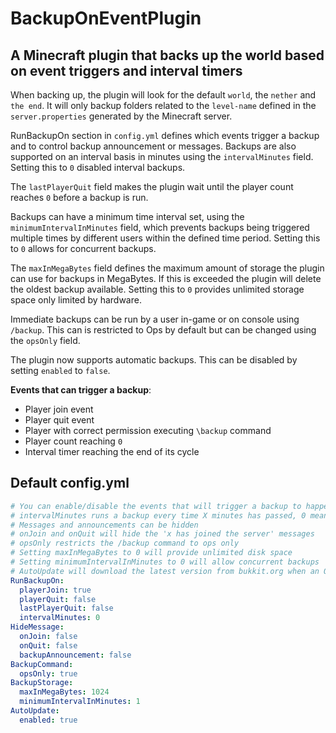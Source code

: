 # BackupOnEventPlugin
## A Minecraft plugin that backs up the world based on event triggers and interval timers
When backing up, the plugin will look for the default `world`, the `nether` and `the end`. It will only backup folders related to the `level-name` defined in the `server.properties` generated by the Minecraft server.

RunBackupOn section in `config.yml` defines which events trigger a backup and to control backup announcement or messages. Backups are also supported on an interval basis in minutes using the `intervalMinutes` field. Setting this to `0` disabled interval backups. 

The `lastPlayerQuit` field makes the plugin wait until the player count reaches `0` before a backup is run. 

Backups can have a minimum time interval set, using the `minimumIntervalInMinutes` field, which prevents backups being triggered multiple times by different users within the defined time period. Setting this to `0` allows for concurrent backups.
 
The `maxInMegaBytes` field defines the maximum amount of storage the plugin can use for backups in MegaBytes. If this is exceeded the plugin will delete the oldest backup available. Setting this to `0` provides unlimited storage space only limited by hardware.

Immediate backups can be run by a user in-game or on console using ``/backup``. This can is restricted to Ops by default but can be changed using the `opsOnly` field. 

The plugin now supports automatic backups. This can be disabled by setting `enabled` to ``false``.

**Events that can trigger a backup**:
  - Player join event
  - Player quit event
  - Player with correct permission executing `\backup` command
  - Player count reaching `0`
  - Interval timer reaching the end of its cycle

## Default config.yml
```yaml
# You can enable/disable the events that will trigger a backup to happen
# intervalMinutes runs a backup every time X minutes has passed, 0 means disabled
# Messages and announcements can be hidden
# onJoin and onQuit will hide the 'x has joined the server' messages
# opsOnly restricts the /backup command to ops only
# Setting maxInMegaBytes to 0 will provide unlimited disk space
# Setting minimumIntervalInMinutes to 0 will allow concurrent backups
# AutoUpdate will download the latest version from bukkit.org when an Op joins the server
RunBackupOn:
  playerJoin: true
  playerQuit: false
  lastPlayerQuit: false
  intervalMinutes: 0
HideMessage:
  onJoin: false
  onQuit: false
  backupAnnouncement: false
BackupCommand:
  opsOnly: true
BackupStorage:
  maxInMegaBytes: 1024
  minimumIntervalInMinutes: 1
AutoUpdate:
  enabled: true
```
